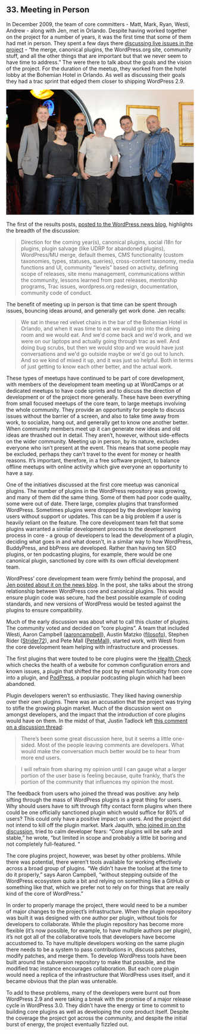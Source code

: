 
## 33. Meeting in Person

In December 2009, the team of core committers - Matt, Mark, Ryan, Westi, Andrew - along with Jen, met in Orlando. Despite having worked together on the project for a number of years, it was the first time that some of them had met in person. They spent a few days there [discussing live issues in the project](https://wordpress.org/news/2009/12/intermission/) - “the merge, canonical plugins, the WordPress.org site, community stuff, and all the other things that are important but that we never seem to have time to address.” The were there to talk about the goals and the vision of the project. For the duration of the meetup, they worked from the hotel lobby at the Bohemian Hotel in Orlando. As well as discussing their goals they had a trac sprint that edged them closer to shipping WordPress 2.9.

<img src="../../Resources/images/33/1st-core-meetup.jpg" width="800px" />

The first of the results posts, [posted to the WordPress news blog](http://wordpress.org/news/2009/12/core-team-meetup-results/), highlights the breadth of the discussion: 	

> Direction for the coming year(s), canonical plugins, social i18n for plugins, plugin salvage (like UDRP for abandoned plugins), WordPress/MU merge, default themes, CMS functionality (custom taxonomies, types, statuses, queries), cross-content taxonomy, media functions and UI, community “levels” based on activity, defining scope of releases, site menu management, communications within the community, lessons learned from past releases, mentorship programs, Trac issues, wordpress.org redesign, documentation, community code of conduct.	

The benefit of meeting up in person is that time can be spent through issues, bouncing ideas around, and generally get work done. Jen recalls:

> We sat in these red velvet chairs in the bar of the Bohemian Hotel in Orlando, and when it was time to eat we would go into the dining room and we would eat. And we'd come back and we'd work, and we were on our laptops and actually going through trac as well. And doing bug scrubs, but then we would stop and we would have just conversations and we'd go outside maybe or we'd go out to lunch. And so we kind of mixed it up, and it was just so helpful. Both in terms of just getting to know each other better, and the actual work.

These types of meetups have continued to be part of core development, with members of the development team meeting up at WordCamps or at dedicated meetups to have code sprints and to discuss the direction of development or of the project more generally. These have been everything from small focused meetups of the core team, to large meetups involving the whole community. They provide an opportunity for people to discuss issues without the barrier of a screen, and also to take time away from work, to socialize, hang out, and generally get to know one another better. When community members meet up it can generate new ideas and old ideas are thrashed out in detail. They aren’t, however, without side-effects on the wider community. Meeting up in person, by its nature, excludes everyone who isn’t present at the event. This means that some people may be excluded, perhaps they can’t travel to the event for money or health reasons. It’s important, therefore, in a free software project, to balance offline meetups with online activity which give everyone an opportunity to have a say.


One of the initiatives discussed at the first core meetup was canonical plugins. The number of plugins in the WordPress repository was growing, and many of them did the same thing. Some of them had poor code quality, some were out of date. There large, complex plugins that transformed WordPress. Sometimes plugins were dropped by the developer leaving users without support or updates. This can be a big problem if a user is heavily reliant on the feature. The core development team felt that some plugins warranted a similar development process to the development process in core - a group of developers to lead the development of a plugin, deciding what goes in and what doesn’t, in a similar way to how WordPress, BuddyPress, and bbPress are developed. Rather than having ten SEO plugins, or ten podcasting plugins, for example, there would be one canonical plugin, sanctioned by core with its own official development team. 

WordPress’ core development team were firmly behind the proposal, and [Jen posted about it on the news blog](http://wordpress.org/news/2009/12/canonical-plugins/).  In the post, she talks about the strong relationship between WordPress core and canonical plugins. This would ensure plugin code was secure, had the best possible example of coding standards, and new versions of WordPress would be tested against the plugins to ensure compatibility.

Much of the early discussion was about what to call this cluster of plugins. The community voted and decided on “core plugins”. A team that included Westi, Aaron Campbell ([aaroncampbell](http://profiles.wordpress.org/aaroncampbell)), Austin Matzko ([filosofo](http://profiles.wordpress.org/filosofo)), Stephen Rider ([Strider72](http://profiles.wordpress.org/Strider72)), and Pete Mall ([PeteMall](http://profiles.wordpress.org/PeteMall/)), started work, with Westi from the core development team helping with infrastructure and processes.

The first plugins that were touted to be core plugins were the [Health Check](https://wordpress.org/plugins/health-check/) which checks the health of a website for common configuration errors and known issues, a plugin that shifted the post by email functionality from core into a plugin, and [PodPress](https://wordpress.org/plugins/podpress/), a popular podcasting plugin which had been abandoned.

Plugin developers weren’t so enthusiastic. They liked having ownership over their own plugins. There was an accusation that the project was trying to stifle the growing plugin market. Much of the discussion went on amongst developers, and the impact that the introduction of core plugins would have on them. In the midst of that, Justin Tadlock left [this comment on a discussion thread](http://onefinejay.com/2010/01/10/shackling-a-free-market-wordpress-canonical-plugins/comment-page-2#comment-7578):

> There’s been some great discussion here, but it seems a little one-sided. Most of the people leaving comments are developers. What would make the conversation much better would be to hear from more end users.

> I will refrain from sharing my opinion until I can gauge what a larger portion of the user base is feeling because, quite frankly, that’s the portion of the community that influences my opinion the most.

The feedback from users who joined the thread was positive: any help sifting through the mass of WordPress plugins is a great thing for users. Why should users have to sift through fifty contact form plugins when there could be one officially sanctioned plugin which would suffice for 80% of users? This could only have a positive impact on users. And the project did not intend to kill off the plugin market. Mark Jaquith, [who joined in on the discussion](http://onefinejay.com/2010/01/10/shackling-a-free-market-wordpress-canonical-plugins/comment-page-2#comment-7589), tried to calm developer fears: “Core plugins will be safe and stable,” he wrote, “but limited in scope and probably a little bit boring and not completely full-featured. “

The core plugins project, however, was beset by other problems. While there was potential, there weren’t tools available for working effectively across a broad group of plugins. “We didn't have the toolset at the time to do it properly,” says Aaron Campbell, “without stepping outside of the WordPress ecosystem quite a bit and relying on something like a GitHub or something like that, which we prefer not to rely on for things that are really kind of the core of WordPress.” 

In order to properly manage the project, there would need to be a number of major changes to the project’s infrastructure. When the plugin repository was built it was designed with one author per plugin, without tools for developers to collaborate. While the plugin repository has become more flexible (it’s now possible, for example, to have multiple authors per plugin), it’s not got all of the collaborative tools that developers have become accustomed to. To have multiple developers working on the same plugin there needs to be a system to pass contributions in, discuss patches, modify patches, and merge them. To develop WordPress tools have been built around the subversion repository to make that possible, and the modified trac instance encourages collaboration. But each core plugin would need a replica of the infrastructure that WordPress uses itself, and it became obvious that the plan was untenable.	

To add to these problems, many of the developers were burnt out from WordPress 2.9 and were taking a break with the promise of a major release cycle in WordPress 3.0. They didn’t have the energy or time to commit to building core plugins as well as developing the core product itself. Despite the coverage the project got across the community, and despite the initial burst of energy, the project eventually fizzled out.
